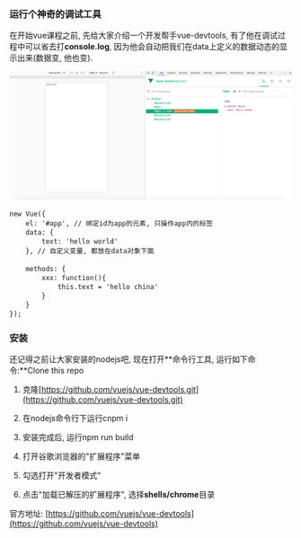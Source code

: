 ### 运行个神奇的调试工具

在开始vue课程之前, 先给大家介绍一个开发帮手vue-devtools, 有了他在调试过程中可以省去打**console.log**, 因为他会自动把我们在data上定义的数据动态的显示出来\(数据变, 他也变\).

![](/assets/vue-devtools.png)

```
new Vue({
    el: '#app', // 绑定id为app的元素, 只操作app内的标签
    data: {
        text: 'hello world'
    }, // 自定义变量, 都放在data对象下面

    methods: {
        xxx: function(){
            this.text = 'hello china'
        }
    }
});
```

### 安装

还记得之前让大家安装的nodejs吧, 现在打开**命令行工具, 运行如下命令:**Clone this repo

1. 克隆[https://github.com/vuejs/vue-devtools.git](https://github.com/vuejs/vue-devtools.git)
2. 在nodejs命令行下运行cnpm i

3. 安装完成后, 运行npm run build

4. 打开谷歌浏览器的"扩展程序"菜单

5. 勾选打开"开发者模式"

6. 点击"加载已解压的扩展程序", 选择**shells/chrome**目录  

官方地址: [https://github.com/vuejs/vue-devtools](https://github.com/vuejs/vue-devtools)

